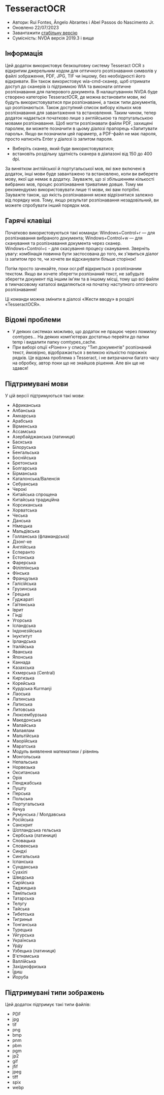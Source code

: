 # TesseractOCR


* Автори: Rui Fontes, Ângelo Abrantes і Abel Passos do Nascimento Jr.
* Оновлено 22/07/2023
* Завантажити [стабільну версію][1]
* Сумісність: NVDA версія 2019.3 і вище


## Інформація

Цей додаток використовує безкоштовну систему Tesseract OCR з відкритим джерельним кодом для оптичного розпізнавання символів у файлі зображення, PDF, JPG, TIF чи іншому, без необхідності його відкривати.
Він також використовує wia-cmd-сканер, щоб отримати доступ до сканерів із підтримкою WIA та виконати оптичне розпізнавання для паперового документа.
В налаштуваннях NVDA буде створено категорію TesseractOCR, де можна встановити мови, які будуть використовуватися при розпізнаванні, а також типи документів, що розпізнаються.
Також доступний список вибору кількох мов розпізнавання для завантаження та встановлення. Таким чином, тепер додаток надається початково лише з англійською та португальською мовами розпізнавання.
Щоб могти розпізнавати файли PDF, захищені паролем, ви можете позначити в цьому діалозі прапорець «Запитувати пароль».
Якщо ви позначили цей параметр, а PDF-файл не має пароля, просто натисніть Enter у діалозі із запитом пароля.
- Виберіть сканер, який буде використовуватися;
- встановіть роздільну здатність сканера в діапазоні від 150 до 400 dpi.

За винятком англійської й португальської мов, які вже включені в додаток, інші мови буде завантажено та встановлено, коли ви виберете мову, якої ще немає в додатку.
Зауважте, що зі збільшенням кількості вибраних мов, процес розпізнавання триватиме довше.
Тому ми рекомендуємо використовувати лише ті мови, які вам потрібні.
Зауважте також, що якість розпізнавання може відрізнятися залежно від порядку мов.
Тому, якщо результат розпізнавання незадовільний, ви можете спробувати інший порядок мов.


## Гарячі клавіші

Початково використовуються такі команди:
Windows+Control+r — для розпізнавання вибраного документа;
Windows+Control+w — для сканування та розпізнавання документа через сканер.
Windows+Control+c - для скасування процесу сканування.
Зверніть увагу: комбінація повинна бути застосована до того, як з'явиться діалог із запитом про те, чи хочете ви відсканувати більше сторінок!

Потім просто зачекайте, поки ocr.pdf відкриється з розпізнаним текстом.
Якщо ви хочете зберегти розпізнаний текст, не забудьте зберегти документ під іншим ім'ям та в іншому місці, тому що всі файли в тимчасовому каталозі видаляються на початку наступного оптичного розпізнавання!

Ці команди можна змінити в діалозі «Жести вводу» в розділі «TesseractOCR».


## Відомі проблеми

* У деяких системах можливо, що додаток не працює через помилку comtypes...
На деяких комп’ютерах достатньо перейти до папки temp і видалити папку comtypes_cache.
* При виборі опції «Різне»» у списку "Тип документів" розпізнаний текст, ймовірно, відображається з великою кількістю порожніх рядків.
Це відома проблема з Tesseract, і не витрачаючи багато часу на обробку, автор поки що не знайшов рішення. Але він ще не здався!


## Підтримувані мови

У цій версії підтримуються такі мови:
* Африканська
* Албанська
* Амхарська
* Арабська
* Вірменська
* Ассамська
* Азербайджанська (латиниця)
* Баскська
* Білоруська
* Бенгальська
* Боснійська
* Бретонська
* Болгарська
* Бірманська
* Каталонська/Валенсія
* Себуанська
* Черокі
* Китайська спрощена
* Китайська традиційна
* Корсиканська
* Хорватська
* Чеська
* Данська
* Німецька
* Мальдівська
* Голланська (фламандська)
* Дзонг-ке
* Англійська
* Есперанто
* Естонська
* Фарерська
* Філіппінська
* Фінська
* Французька
* Галісійська
* Грузинська
* Грецька
* Гуджараті
* Гаїтянська
* Іврит
* Гінді
* Угорська
* Ісландська
* Індонезійська
* Інуктитут
* Ірландська
* Італійська
* Яванська
* Японська
* Каннада
* Казахська
* Кхмерська (Central)
* Киргизька
* Корейська
* Курдська Kurmanji
* Лаоська
* Латинська
* Латиська
* Литовська
* Люксембурзька
* Македонська
* Малайська
* Малаялам
* Мальтійська
* Маорійська
* Маратська
* Модуль виявлення математики / рівнянь
* Монгольська
* Непальська
* Норвезька
* Окситанська
* Орія
* Пенджабська
* Пушту
* Перська
* Польська
* Португальська
* Кечуа
* Румунська / Молдавська
* Російська
* Санскрит
* Шотландська гельська
* Сербська (латиниця)
* Словацька
* Словенська
* Синдхі
* Сингальська
* Іспанська
* Сунданська
* Суахілі
* Шведська
* Сирійська
* Таджицька
* Тамільська
* Татарська
* Телугу
* Тайська
* Тибетська
* Тигринья
* Тонганська
* Турецька
* Уйгурська
* Українська
* Урду
* Узбецька (латиниця)
* В'єтнамська
* Валлійська
* Західнофризька
* Їдиш
* Йоруба



## Підтримувані типи зображень

Цей додаток підтримує такі типи файлів:
* PDF
* jpg
* tif
* png
* bmp
* pnm
* pbm
* pgm
* jp2
* gif
* jfif
* jpeg
* tiff
* spix
* webp


[1]: https://github.com/ruifontes/tesseractOCR/releases/download/2023.07.22/tesseractOCR-2023.07.22.nvda-addon
